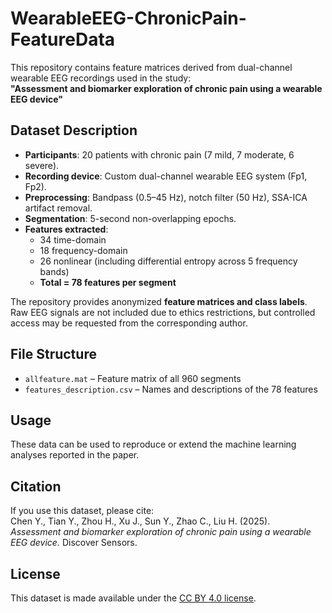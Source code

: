 # WearableEEG-ChronicPain-FeatureData

This repository contains feature matrices derived from dual-channel wearable EEG recordings used in the study:  
**"Assessment and biomarker exploration of chronic pain using a wearable EEG device"**  

## Dataset Description
- **Participants**: 20 patients with chronic pain (7 mild, 7 moderate, 6 severe).  
- **Recording device**: Custom dual-channel wearable EEG system (Fp1, Fp2).  
- **Preprocessing**: Bandpass (0.5–45 Hz), notch filter (50 Hz), SSA-ICA artifact removal.  
- **Segmentation**: 5-second non-overlapping epochs.  
- **Features extracted**:  
  - 34 time-domain  
  - 18 frequency-domain  
  - 26 nonlinear (including differential entropy across 5 frequency bands)  
  - **Total = 78 features per segment**  

The repository provides anonymized **feature matrices and class labels**. Raw EEG signals are not included due to ethics restrictions, but controlled access may be requested from the corresponding author.

## File Structure
- `allfeature.mat` – Feature matrix of all 960 segments
- `features_description.csv` – Names and descriptions of the 78 features

## Usage
These data can be used to reproduce or extend the machine learning analyses reported in the paper. 

## Citation
If you use this dataset, please cite:  
Chen Y., Tian Y., Zhou H., Xu J., Sun Y., Zhao C., Liu H. (2025).  
*Assessment and biomarker exploration of chronic pain using a wearable EEG device.* Discover Sensors.  

## License
This dataset is made available under the [CC BY 4.0 license](https://creativecommons.org/licenses/by/4.0/).  
